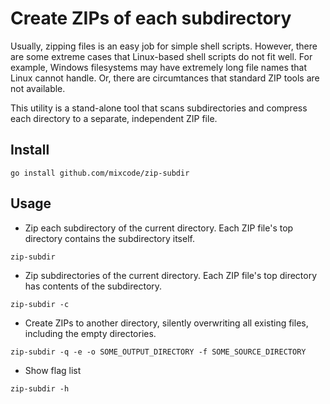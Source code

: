 
# Create ZIPs of each subdirectory

Usually, zipping files is an easy job for simple shell scripts. However, there are some extreme cases that Linux-based shell scripts do not fit well. For example, Windows filesystems may have extremely long file names that Linux cannot handle. Or, there are circumtances that standard ZIP tools are not available.

This utility is a stand-alone tool that scans subdirectories and compress each directory to a separate, independent ZIP file.


## Install

```
go install github.com/mixcode/zip-subdir
```

## Usage

* Zip each subdirectory of the current directory. Each ZIP file's top directory contains the subdirectory itself.
```
zip-subdir
```

* Zip subdirectories of the current directory. Each ZIP file's top directory has contents of the subdirectory.
```
zip-subdir -c
```

* Create ZIPs to another directory, silently overwriting all existing files, including the empty directories.
```
zip-subdir -q -e -o SOME_OUTPUT_DIRECTORY -f SOME_SOURCE_DIRECTORY
```

* Show flag list
```
zip-subdir -h
```


